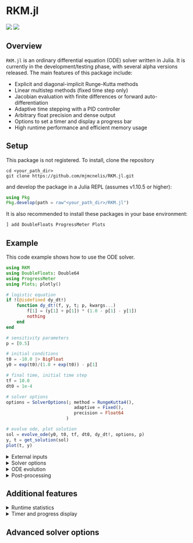 # RKM.jl

[![](https://img.shields.io/badge/docs-stable-blue.svg)](https://mjmcnelis.github.io/RKM.jl/stable)
[![](https://img.shields.io/badge/docs-dev-blue.svg)](https://mjmcnelis.github.io/RKM.jl/dev)

## Overview
`RKM.jl` is an ordinary differential equation (ODE) solver written in Julia. It is currently in the development/testing phase, with several alpha versions released. The main features of this package include:

- Explicit and diagonal-implicit Runge-Kutta methods
- Linear multistep methods (fixed time step only)
- Jacobian evaluation with finite differences or forward auto-differentiation
- Adaptive time stepping with a PID controller
- Arbitrary float precision and dense output
- Options to set a timer and display a progress bar
- High runtime performance and efficient memory usage


## Setup
This package is not registered. To install, clone the repository

    cd <your_path_dir>
    git clone https://github.com/mjmcnelis/RKM.jl.git

and develop the package in a Julia REPL (assumes v1.10.5 or higher):
```julia
using Pkg
Pkg.develop(path = raw"<your_path_dir>/RKM.jl")
```

It is also recommended to install these packages in your base environment:
```julia
] add DoubleFloats ProgressMeter Plots
```

## Example
This code example shows how to use the ODE solver.
```julia
using RKM
using DoubleFloats: Double64
using ProgressMeter
using Plots; plotly()

# logistic equation
if !(@isdefined dy_dt!)
    function dy_dt!(f, y, t; p, kwargs...)
        f[1] = (y[1] + p[1]) * (1.0 - p[1] - y[1])
        nothing
    end
end

# sensitivity parameters
p = [0.5]

# initial conditions
t0 = -10.0 |> BigFloat
y0 = exp(t0)/(1.0 + exp(t0)) - p[1]

# final time, initial time step
tf = 10.0
dt0 = 1e-4

# solver options
options = SolverOptions(; method = RungeKutta4(),
                          adaptive = Fixed(),
                          precision = Float64
                       )

# evolve ode, plot solution
sol = evolve_ode(y0, t0, tf, dt0, dy_dt!, options, p)
y, t = get_solution(sol)
plot(t, y)
```
<details>
<summary>External inputs</summary>

### External inputs
The solver requires a user-defined function `dy_dt!` that numerically evaluates the ODE system at a given state and time
```math
\frac{d\vec{y}}{dt} = \vec{f}(\vec{y}, t; p)
```
We support the following in-place methods to store the result in a vector variable `f`:
```julia
dy_dt!(f, y, t; kwargs...)
dy_dt!(f, y, t; abstract_params, kwargs...)
dy_dt!(f, y, t; p, kwargs...)
dy_dt!(f, y, t; p, abstract_params)
```
The first one is for ODEs that depend on the state variable(s) `y` and time `t`. The other three are for ODEs that also depend on sensitivity and/or abstract parameters.

In addition, we need to specify the initial state `y0` (either scalar or vector), the initial and final times `t0` and `tf`, the initial time step `dt0`, and parameters `(p, abstract_params)` (if any).

*Note: `p` is a `Vector{Float64}` type, while `abstract_params` represents any object.*
</details>

<details>
<summary>Solver options</summary>

### Solver options
Next, we have to set two of the solver options: the ODE method `method` and the adaptive time step algorithm `adaptive`. In this example, we use the classic RK4 method and a fixed time step.

The solver supports a number of explicit and diagonal-implicit Runge-Kutta methods. You can list all of the available methods by calling
```julia
list_explicit_runge_kutta_methods()
list_implicit_runge_kutta_methods()
```
We can set the time step to be either fixed or adaptive. The latter is based on step doubling or embedded techinques.
```julia
Fixed()                                                 # fixed time step
Doubling(; epsilon = 1e-6, alpha = 1e-6, delta = 1e-6)  # step doubling
Embedded(; epsilon = 1e-6, alpha = 1e-6, delta = 1e-6)  # embedded Runge-Kutta
```
All Runge-Kutta methods are compatible with `Fixed` or `Doubling`, whereas `Embedded` is only compatible with embedded methods. The parameters `epsilon`, `alpha` and `delta` control the relative, absolute and incremental error tolerances, respectively.
</details>

<details>
<summary>ODE evolution</summary>

### ODE evolution
Finally, we call the function `evolve_ode` to evolve the ODE system and store the numerical solution. An in-place version `evolve_ode!` is also available.
```julia
sol = evolve_ode(y0, t0, tf, dt0, dy_dt!, options, p)

sol = Solution(options)
evolve_ode!(sol, y0, t0, tf, dt0, dy_dt!, options, p)
```
You can adjust the numerical precision of the solver by changing `precision` in `options` (defaulted to `Float64`). For example, we could have used `Double64` or `BigFloat`.

*Note: `p` can be omitted if `dy_dt!` does not depend on it.*
</details>

<details>
<summary>Post-processing</summary>

### Post-processing
The field `sol.t` stores the time series ($t_0, ..., t_n$), and `sol.y` stores the solution set ($\vec{y}_0, ..., \vec{y}_n$) in linear column format. If the state vector $\vec{y}$ is one-dimensional, we can plot the solution with
```julia
plot(sol.t, sol.y)
```
If $\vec{y}$ is multi-dimensional, we have to reshape `sol.y` as a (transposed) matrix
```julia
julia> y, t = get_solution(sol);
julia> y
200002×1 transpose(::Matrix{Float64}) with eltype Float64:
 -0.49995460213129755
  ⋮
  0.49995460667064867
```
before plotting the results
```julia
plot(t, y)
```
</details>

## Additional features

<details>
<summary>Runtime statistics</summary>

### Runtime statistics
After the solver finishes, we can print runtime statistics with the function `get_stats`. After recompiling, we get
```julia
julia> @time sol = evolve_ode(y0, t0, tf, dt0, dy_dt!, options, p);
  0.017149 seconds (183 allocations: 3.063 MiB)

julia> get_stats(sol)
time steps taken     = 200001
time points saved    = 200002
step rejection rate  = 0.0 %
function evaluations = 800004
jacobian evaluations = 0
evolution runtime    = 0.01703 seconds
solution size        = 3.052 MiB
sensitivity size     = 0 bytes
config memory        = 11.062 KiB
excess memory        = 0 bytes
```
Here, we show the number of time steps saved and the number of times `dy_dt!` was evaluated. We also list several performance metrics: the runtime, the solution size, the configuration memory, and the excess memory allocated during the time evolution loop. In this example, almost all of the allocated memory went towards storing the solution.
</details>

<details>
<summary>Timer and progress display</summary>

### Timer and progress display
We can set a time limit and display a progress bar by passing `timer` and `show_progress` to the solver options:
```julia
options = SolverOptions(; method = RungeKutta4(), adaptive = Fixed(),
                          timer = TimeLimit(; wtime_min = 1), # set timer to 1 minute
                          show_progress = true                # display progress
                       )
```
The solver stops if it exceeds the time limit, but it still saves part of the solution.
```julia
julia> dt0_small = 2e-8;             # trigger timer
julia> sol = evolve_ode(y0, t0, tf, dt0_small, dy_dt!, options, p);
Progress:  60%|███████████████████████████████                   |  ETA: 0:00:40 ( 1.00  s/it)
┌ Warning: Exceeded time limit of 1.0 minutes (stopping evolve_ode!...)
└ @ RKM ~/Desktop/RKM.jl/src/timer.jl:58
```
</details>

## Advanced solver options
